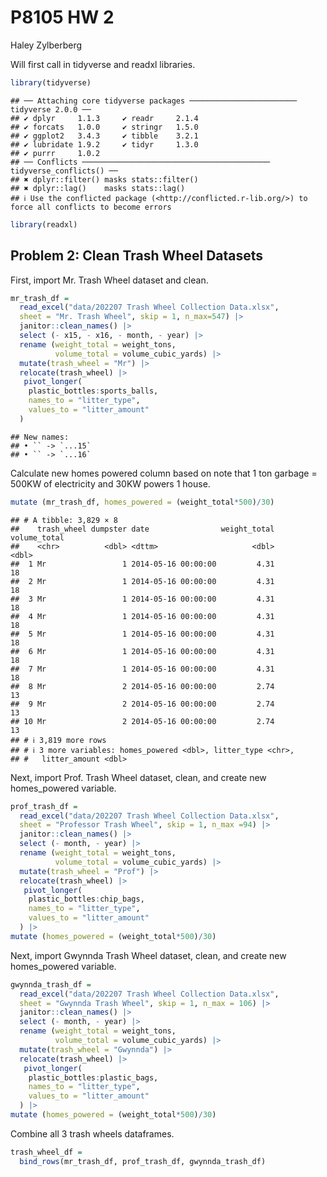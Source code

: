 P8105 HW 2
================
Haley Zylberberg

Will first call in tidyverse and readxl libraries.

``` r
library(tidyverse)
```

    ## ── Attaching core tidyverse packages ──────────────────────── tidyverse 2.0.0 ──
    ## ✔ dplyr     1.1.3     ✔ readr     2.1.4
    ## ✔ forcats   1.0.0     ✔ stringr   1.5.0
    ## ✔ ggplot2   3.4.3     ✔ tibble    3.2.1
    ## ✔ lubridate 1.9.2     ✔ tidyr     1.3.0
    ## ✔ purrr     1.0.2     
    ## ── Conflicts ────────────────────────────────────────── tidyverse_conflicts() ──
    ## ✖ dplyr::filter() masks stats::filter()
    ## ✖ dplyr::lag()    masks stats::lag()
    ## ℹ Use the conflicted package (<http://conflicted.r-lib.org/>) to force all conflicts to become errors

``` r
library(readxl)
```

## Problem 2: Clean Trash Wheel Datasets

First, import Mr. Trash Wheel dataset and clean.

``` r
mr_trash_df = 
  read_excel("data/202207 Trash Wheel Collection Data.xlsx",
  sheet = "Mr. Trash Wheel", skip = 1, n_max=547) |> 
  janitor::clean_names() |>
  select (- x15, - x16, - month, - year) |>
  rename (weight_total = weight_tons, 
          volume_total = volume_cubic_yards) |>
  mutate(trash_wheel = "Mr") |> 
  relocate(trash_wheel) |>
   pivot_longer(
    plastic_bottles:sports_balls,
    names_to = "litter_type",
    values_to = "litter_amount"
  )
```

    ## New names:
    ## • `` -> `...15`
    ## • `` -> `...16`

Calculate new homes powered column based on note that 1 ton garbage =
500KW of electricity and 30KW powers 1 house.

``` r
mutate (mr_trash_df, homes_powered = (weight_total*500)/30)
```

    ## # A tibble: 3,829 × 8
    ##    trash_wheel dumpster date                weight_total volume_total
    ##    <chr>          <dbl> <dttm>                     <dbl>        <dbl>
    ##  1 Mr                 1 2014-05-16 00:00:00         4.31           18
    ##  2 Mr                 1 2014-05-16 00:00:00         4.31           18
    ##  3 Mr                 1 2014-05-16 00:00:00         4.31           18
    ##  4 Mr                 1 2014-05-16 00:00:00         4.31           18
    ##  5 Mr                 1 2014-05-16 00:00:00         4.31           18
    ##  6 Mr                 1 2014-05-16 00:00:00         4.31           18
    ##  7 Mr                 1 2014-05-16 00:00:00         4.31           18
    ##  8 Mr                 2 2014-05-16 00:00:00         2.74           13
    ##  9 Mr                 2 2014-05-16 00:00:00         2.74           13
    ## 10 Mr                 2 2014-05-16 00:00:00         2.74           13
    ## # ℹ 3,819 more rows
    ## # ℹ 3 more variables: homes_powered <dbl>, litter_type <chr>,
    ## #   litter_amount <dbl>

Next, import Prof. Trash Wheel dataset, clean, and create new
homes_powered variable.

``` r
prof_trash_df = 
  read_excel("data/202207 Trash Wheel Collection Data.xlsx",
  sheet = "Professor Trash Wheel", skip = 1, n_max =94) |> 
  janitor::clean_names() |>
  select (- month, - year) |>
  rename (weight_total = weight_tons, 
          volume_total = volume_cubic_yards) |>
  mutate(trash_wheel = "Prof") |> 
  relocate(trash_wheel) |>
   pivot_longer(
    plastic_bottles:chip_bags,
    names_to = "litter_type",
    values_to = "litter_amount"
  ) |>
mutate (homes_powered = (weight_total*500)/30)
```

Next, import Gwynnda Trash Wheel dataset, clean, and create new
homes_powered variable.

``` r
gwynnda_trash_df = 
  read_excel("data/202207 Trash Wheel Collection Data.xlsx",
  sheet = "Gwynnda Trash Wheel", skip = 1, n_max = 106) |> 
  janitor::clean_names() |>
  select (- month, - year) |>
  rename (weight_total = weight_tons, 
          volume_total = volume_cubic_yards) |>
  mutate(trash_wheel = "Gwynnda") |> 
  relocate(trash_wheel) |>
   pivot_longer(
    plastic_bottles:plastic_bags,
    names_to = "litter_type",
    values_to = "litter_amount"
  ) |>
mutate (homes_powered = (weight_total*500)/30)
```

Combine all 3 trash wheels dataframes.

``` r
trash_wheel_df = 
  bind_rows(mr_trash_df, prof_trash_df, gwynnda_trash_df)
```
